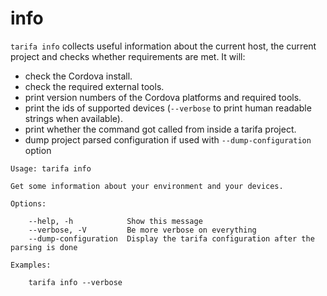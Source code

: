 # info

`tarifa info` collects useful information about the current host, the current project and checks whether requirements are met. It will:

* check the Cordova install.
* check the required external tools.
* print version numbers of the Cordova platforms and required tools.
* print the ids of supported devices (`--verbose` to print human readable strings when available).
* print whether the command got called from inside a tarifa project.
* dump project parsed configuration if used with `--dump-configuration` option

```
Usage: tarifa info

Get some information about your environment and your devices.

Options:

    --help, -h            Show this message
    --verbose, -V         Be more verbose on everything
    --dump-configuration  Display the tarifa configuration after the parsing is done

Examples:

    tarifa info --verbose
```
